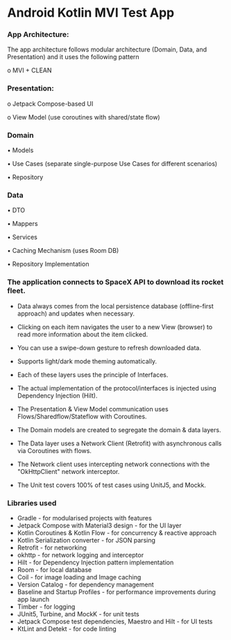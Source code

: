# **Android Kotlin MVI Test App**

### App Architecture:
 
The app architecture follows modular architecture (Domain, Data, and Presentation) and it uses the following pattern
 
o	MVI + CLEAN
 
###	Presentation:
o	Jetpack Compose-based UI

o	View Model (use coroutines with shared/state flow) 
###	Domain
•	Models

•	Use Cases (separate single-purpose Use Cases for different scenarios)

•	Repository

###	Data
•	DTO

•	Mappers

•	Services

•	Caching Mechanism (uses Room DB)

•	Repository Implementation 


### The application connects to SpaceX API to download its rocket fleet.

  * Data always comes from the local persistence database (offline-first approach) and updates when necessary.

  * Clicking on each item navigates the user to a new View (browser) to read more information about the item clicked.

  * You can use a swipe-down gesture to refresh downloaded data.

  * Supports light/dark mode theming automatically.
    
  * Each of these layers uses the principle of Interfaces.
    
  * The actual implementation of the protocol/interfaces is injected using Dependency Injection (Hilt).

  * The Presentation & View Model communication uses Flows/Sharedflow/Stateflow with Coroutines.

  * The Domain models are created to segregate the domain & data layers.

  * The Data layer uses a Network Client (Retrofit) with asynchronous calls via Coroutines with flows.

  * The Network client uses intercepting network connections with the "OkHttpClient" network interceptor.

  * The Unit test covers 100% of test cases using UnitJ5, and Mockk.



###  Libraries used


* Gradle - for modularised projects with features
* Jetpack Compose with Material3 design - for the UI layer
* Kotlin Coroutines & Kotlin Flow - for concurrency & reactive approach
* Kotlin Serialization converter - for JSON parsing
* Retrofit - for networking
* okhttp  - for network logging and interceptor 
* Hilt - for Dependency Injection pattern implementation
* Room - for local database
* Coil - for image loading and Image caching
* Version Catalog - for dependency management
* Baseline and Startup Profiles - for performance improvements during app launch
* Timber - for logging
* JUnit5, Turbine, and MockK - for unit tests
* Jetpack Compose test dependencies, Maestro and Hilt - for UI tests
* KtLint and Detekt - for code linting
